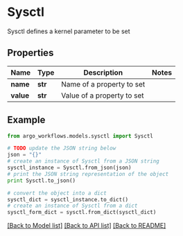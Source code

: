# Sysctl

Sysctl defines a kernel parameter to be set

## Properties

Name | Type | Description | Notes
------------ | ------------- | ------------- | -------------
**name** | **str** | Name of a property to set | 
**value** | **str** | Value of a property to set | 

## Example

```python
from argo_workflows.models.sysctl import Sysctl

# TODO update the JSON string below
json = "{}"
# create an instance of Sysctl from a JSON string
sysctl_instance = Sysctl.from_json(json)
# print the JSON string representation of the object
print Sysctl.to_json()

# convert the object into a dict
sysctl_dict = sysctl_instance.to_dict()
# create an instance of Sysctl from a dict
sysctl_form_dict = sysctl.from_dict(sysctl_dict)
```
[[Back to Model list]](../README.md#documentation-for-models) [[Back to API list]](../README.md#documentation-for-api-endpoints) [[Back to README]](../README.md)


